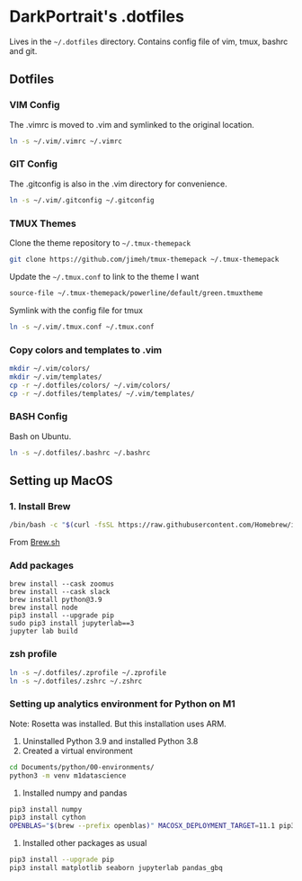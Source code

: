 # DarkPortrait's .dotfiles
Lives in the `~/.dotfiles` directory. Contains config file of vim, tmux, bashrc and git.

## Dotfiles

### VIM Config
The .vimrc is moved to .vim and symlinked to the original location.
```bash
ln -s ~/.vim/.vimrc ~/.vimrc
```

### GIT Config
The .gitconfig is also in the .vim directory for convenience.
```bash
ln -s ~/.vim/.gitconfig ~/.gitconfig 
```

### TMUX Themes
Clone the theme repository to `~/.tmux-themepack`
```bash
git clone https://github.com/jimeh/tmux-themepack ~/.tmux-themepack
```

Update the `~/.tmux.conf` to link to the theme I want
```bash
source-file ~/.tmux-themepack/powerline/default/green.tmuxtheme
```

Symlink with the config file for tmux 
```bash
ln -s ~/.vim/.tmux.conf ~/.tmux.conf
```
### Copy colors and templates to .vim

```bash
mkdir ~/.vim/colors/
mkdir ~/.vim/templates/
cp -r ~/.dotfiles/colors/ ~/.vim/colors/
cp -r ~/.dotfiles/templates/ ~/.vim/templates/
```

### BASH Config

Bash on Ubuntu.

```bash
ln -s ~/.dotfiles/.bashrc ~/.bashrc
```

## Setting up MacOS

### 1. Install Brew

```bash
/bin/bash -c "$(curl -fsSL https://raw.githubusercontent.com/Homebrew/install/HEAD/install.sh)"
```
From [Brew.sh](https://brew.sh/)

### Add packages

```
brew install --cask zoomus
brew install --cask slack
brew install python@3.9
brew install node
pip3 install --upgrade pip
sudo pip3 install jupyterlab==3
jupyter lab build
```
### zsh profile

```bash
ln -s ~/.dotfiles/.zprofile ~/.zprofile
ln -s ~/.dotfiles/.zshrc ~/.zshrc
```

### Setting up analytics environment for Python on M1

Note: Rosetta was installed. But this installation uses ARM.

1. Uninstalled Python 3.9 and installed Python 3.8
1. Created a virtual environment 

```bash
cd Documents/python/00-environments/
python3 -m venv m1datascience
```
1. Installed numpy and pandas

```bash
pip3 install numpy
pip3 install cython
OPENBLAS="$(brew --prefix openblas)" MACOSX_DEPLOYMENT_TARGET=11.1 pip3 install pandas --no-use-pep517
```
1. Installed other packages as usual

```bash
pip3 install --upgrade pip
pip3 install matplotlib seaborn jupyterlab pandas_gbq
```
